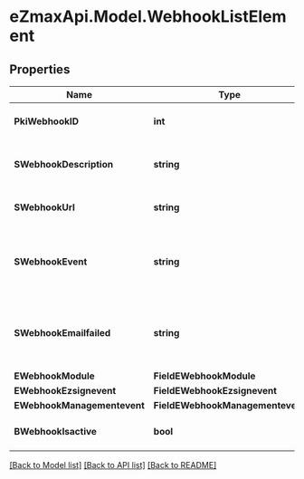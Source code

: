 
# eZmaxApi.Model.WebhookListElement

## Properties

Name | Type | Description | Notes
------------ | ------------- | ------------- | -------------
**PkiWebhookID** | **int** | The unique ID of the Webhook | 
**SWebhookDescription** | **string** | The description of the Webhook | 
**SWebhookUrl** | **string** | The URL of the Webhook callback | 
**SWebhookEvent** | **string** | The concatenated string to describe the Webhook event | 
**SWebhookEmailfailed** | **string** | The email that will receive the Webhook in case all attempts fail | 
**EWebhookModule** | **FieldEWebhookModule** |  | 
**EWebhookEzsignevent** | **FieldEWebhookEzsignevent** |  | [optional] 
**EWebhookManagementevent** | **FieldEWebhookManagementevent** |  | [optional] 
**BWebhookIsactive** | **bool** | Whether the Webhook is active or not | 

[[Back to Model list]](../README.md#documentation-for-models)
[[Back to API list]](../README.md#documentation-for-api-endpoints)
[[Back to README]](../README.md)

